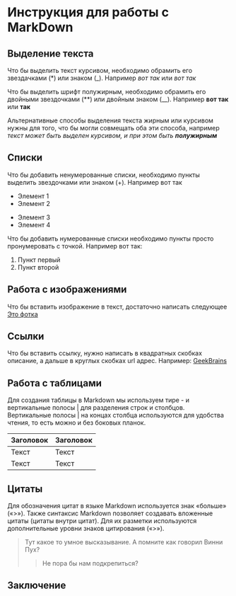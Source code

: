 # Инструкция для работы с MarkDown

## Выделение текста

Что бы выделить текст курсивом, необходимо обрамить его звездачками (*) или знаком (_). Например *вот так* или _вот так_

Что бы выделить шрифт полужирным, необходимо обрамить его двойными звездочками (**) или двойным знаком (__). Например **вот так** или __так__

Альтернативные способы выделения текста жирным или курсивом нужны для того, что бы могли совмещать оба эти способа, например _текст может быть выделен курсивом, и при этом быть **полужирным**_

## Списки

Что бы добавить ненумерованные списки, необходимо пункты выделить звездочками или знаком (+). Например вот так

* Элемент 1
* Элемент 2
+ Элемент 3
+ Элемент 4

Что бы добавить нумерованные списки необходимо пункты просто пронумеровать с точкой. Например вот так:
1. Пункт первый
2. Пункт второй

## Работа с изображениями

Что бы вставить изображение в текст, достаточно написать следующее [Это фотка](MiyazakiABeautifulMind.jpg)

## Ссылки

Что бы вставить ссылку, нужно написать в квадратных скобках описание, а дальше в круглых скобках url адрес. Например: [GeekBrains](https://gb.ru/)

## Работа с таблицами

Для создания таблицы в Markdown мы используем тире - и вертикальные полосы | для разделения строк и столбцов.
Вертикальные полосы | на концах столбца используются для удобства чтения, то есть можно и без боковых планок.

| Заголовок  | Заголовок   
| ------- | -------- 
| Текст   | Текст    
| Текст   | Текст    

## Цитаты

Для обозначения цитат в языке Markdown используется знак «больше» («>»). Также синтаксис Markdown позволяет создавать вложенные цитаты (цитаты внутри цитат). Для их разметки используются дополнительные уровни знаков цитирования («>»).

> Тут какое то умное высказывание. А помните как говорил Винни Пух?
>>Не пора бы нам подкрепиться?

## Заключение

